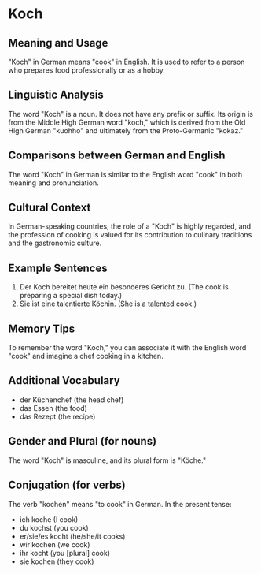 # Koch
## Meaning and Usage
"Koch" in German means "cook" in English. It is used to refer to a person who prepares food professionally or as a hobby.

## Linguistic Analysis
The word "Koch" is a noun. It does not have any prefix or suffix. Its origin is from the Middle High German word "koch," which is derived from the Old High German "kuohho" and ultimately from the Proto-Germanic "kokaz."

## Comparisons between German and English
The word "Koch" in German is similar to the English word "cook" in both meaning and pronunciation.

## Cultural Context
In German-speaking countries, the role of a "Koch" is highly regarded, and the profession of cooking is valued for its contribution to culinary traditions and the gastronomic culture.

## Example Sentences
1. Der Koch bereitet heute ein besonderes Gericht zu. (The cook is preparing a special dish today.)
2. Sie ist eine talentierte Köchin. (She is a talented cook.)

## Memory Tips
To remember the word "Koch," you can associate it with the English word "cook" and imagine a chef cooking in a kitchen.

## Additional Vocabulary
- der Küchenchef (the head chef)
- das Essen (the food)
- das Rezept (the recipe)

## Gender and Plural (for nouns)
The word "Koch" is masculine, and its plural form is "Köche."

## Conjugation (for verbs)
The verb "kochen" means "to cook" in German. In the present tense:
- ich koche (I cook)
- du kochst (you cook)
- er/sie/es kocht (he/she/it cooks)
- wir kochen (we cook)
- ihr kocht (you [plural] cook)
- sie kochen (they cook)